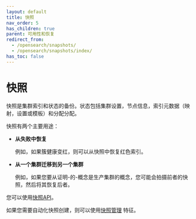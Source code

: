 ```yaml
---
layout: default
title: 快照
nav_order: 5
has_children: true
parent: 可用性和恢复
redirect_from: 
  - /opensearch/snapshots/
  - /opensearch/snapshots/index/
has_toc: false
---
```


# 快照

快照是集群索引和状态的备份。状态包括集群设置，节点信息，索引元数据（映射，设置或模板）和分配分配。

快照有两个主要用途：

- **从失败中恢复**

  例如，如果簇健康变红，则可以从快照中恢复红色索引。

- **从一个集群迁移到另一个集群**

  例如，如果您要从证明-的-概念是生产集群的概念，您可能会拍摄前者的快照，然后将其恢复后者。


您可以使用[快照API]({{site.url}}{{site.baseurl}}/opensearch/snapshots/snapshot-restore/)。

如果您需要自动化快照创建，则可以使用[快照管理]({{site.url}}{{site.baseurl}}/opensearch/snapshots/snapshot-management/) 特征。

